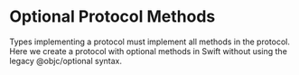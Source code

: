 # Optional Protocol Methods
Types implementing a protocol must implement all methods in the protocol. Here we create a protocol with optional methods in Swift without using the legacy @objc/optional syntax.
